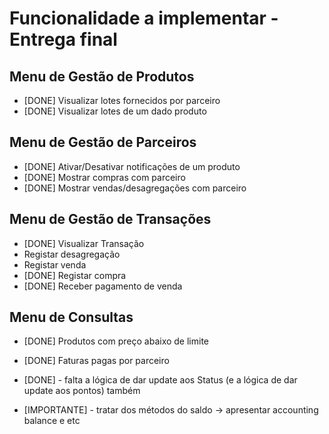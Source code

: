 # Funcionalidade a implementar - Entrega final

## Menu de Gestão de Produtos

- [DONE] Visualizar lotes fornecidos por parceiro
- [DONE] Visualizar lotes de um dado produto

## Menu de Gestão de Parceiros

- [DONE] Ativar/Desativar notificações de um produto
- [DONE] Mostrar compras com parceiro
- [DONE] Mostrar vendas/desagregações com parceiro

## Menu de Gestão de Transações

- [DONE] Visualizar Transação
- Registar desagregação
- Registar venda
- [DONE] Registar compra
- [DONE] Receber pagamento de venda

## Menu de Consultas

- [DONE] Produtos com preço abaixo de limite
- [DONE] Faturas pagas por parceiro

- [DONE] - falta a lógica de dar update aos Status (e a lógica de dar update aos pontos) também
- [IMPORTANTE] - tratar dos métodos do saldo -> apresentar accounting balance e etc
